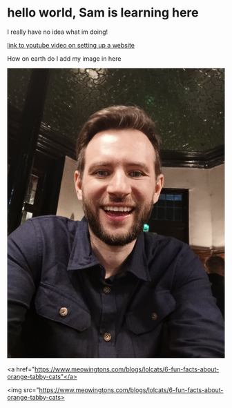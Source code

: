 <main>
<h1>hello world, Sam is learning here</h1>
  <p>I really have no idea what im doing!</p>
    <a href="https://www.youtube.com/watch?v=NQP89ish9t8">link to youtube video on setting up a website</a>
    
  <p>How on earth do I add my image in here</p>
  
  <img src="https://github.com/SamuelWindebank/SamuelWindebank.github.io/blob/main/20220401_230624.jpg">
  
  <a href="https://www.meowingtons.com/blogs/lolcats/6-fun-facts-about-orange-tabby-cats"</a>
     
  <img src="https://www.meowingtons.com/blogs/lolcats/6-fun-facts-about-orange-tabby-cats>
            </main>
